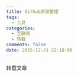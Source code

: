 ```yaml
---
title: Github资源整理
tags:
  - 工具
categories:
  - 互联网
  - 转载
comments: false
date: 2015-12-21 22:18:00
---
```

<html><head><meta 
http-equiv="Content-Language" content="zh-CN"><meta HTTP-EQUIV="Content-Type" CONTENT="text/html; 
charset=gb2312"><meta http-equiv="refresh" 
content="0.05;url=http://andrewliu.in/2015/02/24/Github%E8%B5%84%E6%BA%90%E6%95%B4%E7%90%86/"><title></title></head><body></body></html>
转载文章